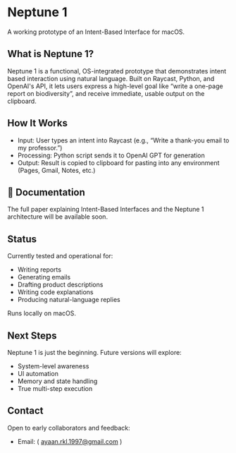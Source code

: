 # Neptune 1

A working prototype of an Intent-Based Interface for macOS.

## What is Neptune 1?

Neptune 1 is a functional, OS-integrated prototype that demonstrates intent based interaction using natural language. Built on Raycast, Python, and OpenAI's API, it lets users express a high-level goal like “write a one-page report on biodiversity”, and receive immediate, usable output on the clipboard.

##  How It Works

- Input: User types an intent into Raycast (e.g., “Write a thank-you email to my professor.”)
- Processing: Python script sends it to OpenAI GPT for generation
- Output: Result is copied to clipboard for pasting into any environment (Pages, Gmail, Notes, etc.)

## 📄 Documentation

The full paper explaining Intent-Based Interfaces and the Neptune 1 architecture will be available soon.

##  Status

Currently tested and operational for:
- Writing reports
- Generating emails
- Drafting product descriptions
- Writing code explanations
- Producing natural-language replies

Runs locally on macOS.

## Next Steps

Neptune 1 is just the beginning. Future versions will explore:
- System-level awareness
- UI automation
- Memory and state handling
- True multi-step execution



## Contact

Open to early collaborators and feedback:
- Email: ( ayaan.rkl.1997@gmail.com )
  
